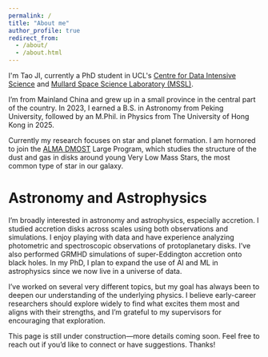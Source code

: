 ```yaml
---
permalink: /
title: "About me"
author_profile: true
redirect_from: 
  - /about/
  - /about.html
---
```


I'm Tao JI, currently a PhD student in UCL's [Centre for Data Intensive Science](https://www.ucl.ac.uk/data-intensive-science-industry/) and [Mullard Space Science Laboratory (MSSL)](https://www.ucl.ac.uk/mathematical-physical-sciences/mssl).

I’m from Mainland China and grew up in a small province in the central part of the country. In 2023, I earned a B.S. in Astronomy from Peking University, followed by an M.Phil. in Physics from The University of Hong Kong in 2025.  

Currently my research focuses on star and planet formation. I am hornored to join the [ALMA DMOST](https://alma-dmost.github.io/index.html) Large Program, which studies the structure of the dust and gas in disks around young Very Low Mass Stars, the most common type of star in our galaxy. 

Astronomy and Astrophysics
======
I’m broadly interested in astronomy and astrophysics, especially accretion. I studied accretion disks across scales using both observations and simulations. I enjoy playing with data and have experience analyzing photometric and spectroscopic observations of protoplanetary disks. I’ve also performed GRMHD simulations of super-Eddington accretion onto black holes. In my PhD, I plan to expand the use of AI and ML in astrophysics since we now live in a universe of data.

I’ve worked on several very different topics, but my goal has always been to deepen our understanding of the underlying physics. I believe early-career researchers should explore widely to find what excites them most and aligns with their strengths, and I’m grateful to my supervisors for encouraging that exploration.  

This page is still under construction—more details coming soon. Feel free to reach out if you’d like to connect or have suggestions. Thanks!

<script type='text/javascript' id='mapmyvisitors' src='https://mapmyvisitors.com/map.js?cl=ffffff&w=900&t=tt&d=FzFAha3JB9jZmhTME_ljrFt2dWkP7wUdA0sP24egU48'></script>

